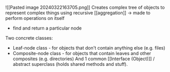 ![[Pasted image 20240322163705.png]]
Creates complex tree of objects to represent complex things using recursive [[aggregation]] -> made to perform operations on itself
- find and return a particular node

Two concrete classes:
- Leaf-node class - for objects that don't contain anything else (e.g. files)
- Composite-node class - for objects that contain leaves and other composites (e.g. directories)
And 1 common [[Interface (Object)]] / abstract superclass (holds shared methods and stuff).

